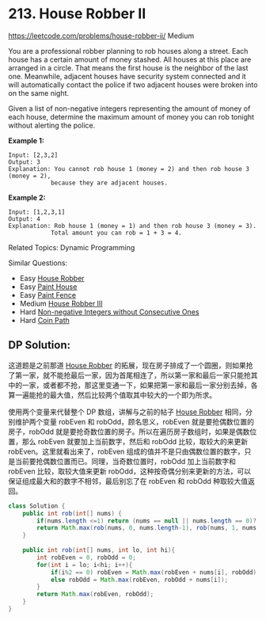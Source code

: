 # 213. House Robber II
<https://leetcode.com/problems/house-robber-ii/>
Medium

You are a professional robber planning to rob houses along a street. Each house has a certain amount of money stashed. All houses at this place are arranged in a circle. That means the first house is the neighbor of the last one. Meanwhile, adjacent houses have security system connected and it will automatically contact the police if two adjacent houses were broken into on the same night.

Given a list of non-negative integers representing the amount of money of each house, determine the maximum amount of money you can rob tonight without alerting the police.

**Example 1:**

    Input: [2,3,2]
    Output: 3
    Explanation: You cannot rob house 1 (money = 2) and then rob house 3 (money = 2),
                because they are adjacent houses.

**Example 2:**

    Input: [1,2,3,1]
    Output: 4
    Explanation: Rob house 1 (money = 1) and then rob house 3 (money = 3).
                Total amount you can rob = 1 + 3 = 4.

Related Topics: Dynamic Programming

Similar Questions: 
* Easy [House Robber](https://leetcode.com/problems/house-robber/)
* Easy [Paint House](https://leetcode.com/problems/paint-house/)
* Easy [Paint Fence](https://leetcode.com/problems/paint-fence/)
* Medium [House Robber III](https://leetcode.com/problems/house-robber-iii/)
* Hard [Non-negative Integers without Consecutive Ones](https://leetcode.com/problems/non-negative-integers-without-consecutive-ones/)
* Hard [Coin Path](https://leetcode.com/problems/coin-path/)


## DP Solution: 
这道题是之前那道 [House Robber](https://leetcode.com/problems/house-robber/) 的拓展，现在房子排成了一个圆圈，则如果抢了第一家，就不能抢最后一家，因为首尾相连了，所以第一家和最后一家只能抢其中的一家，或者都不抢，那这里变通一下，如果把第一家和最后一家分别去掉，各算一遍能抢的最大值，然后比较两个值取其中较大的一个即为所求。

使用两个变量来代替整个 DP 数组，讲解与之前的帖子 [House Robber](https://leetcode.com/problems/house-robber/) 相同，分别维护两个变量 robEven 和 robOdd，顾名思义，robEven 就是要抢偶数位置的房子，robOdd 就是要抢奇数位置的房子。所以在遍历房子数组时，如果是偶数位置，那么 robEven 就要加上当前数字，然后和 robOdd 比较，取较大的来更新 robEven。这里就看出来了，robEven 组成的值并不是只由偶数位置的数字，只是当前要抢偶数位置而已。同理，当奇数位置时，robOdd 加上当前数字和 robEven 比较，取较大值来更新 robOdd，这种按奇偶分别来更新的方法，可以保证组成最大和的数字不相邻，最后别忘了在 robEven 和 robOdd 种取较大值返回。

```java
class Solution {
    public int rob(int[] nums) {
        if(nums.length <=1) return (nums == null || nums.length == 0)? 0 : nums[0];
        return Math.max(rob(nums, 0, nums.length-1), rob(nums, 1, nums.length));
    }
    
    public int rob(int[] nums, int lo, int hi){
        int robEven = 0, robOdd = 0;
        for(int i = lo; i<hi; i++){
            if(i%2 == 0) robEven = Math.max(robEven + nums[i], robOdd);
            else robOdd = Math.max(robEven, robOdd + nums[i]);
        }
        return Math.max(robEven, robOdd);
    }
}
```